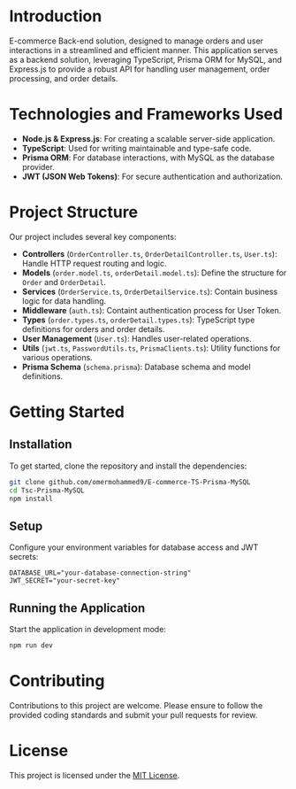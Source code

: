 
# Introduction

E-commerce Back-end solution, designed to manage orders and user interactions in a streamlined and efficient manner. This application serves as a backend solution, leveraging TypeScript, Prisma ORM for MySQL, and Express.js to provide a robust API for handling user management, order processing, and order details.

# Technologies and Frameworks Used

- **Node.js & Express.js**: For creating a scalable server-side application.
- **TypeScript**: Used for writing maintainable and type-safe code.
- **Prisma ORM**: For database interactions, with MySQL as the database provider.
- **JWT (JSON Web Tokens)**: For secure authentication and authorization.

# Project Structure

Our project includes several key components:

- **Controllers** (`OrderController.ts`, `OrderDetailController.ts`, `User.ts`): Handle HTTP request routing and logic.
- **Models** (`order.model.ts`, `orderDetail.model.ts`): Define the structure for `Order` and `OrderDetail`.
- **Services** (`OrderService.ts`, `OrderDetailService.ts`): Contain business logic for data handling.
- **Middleware** (`auth.ts`): Containt authentication process for User Token.
- **Types** (`order.types.ts`, `orderDetail.types.ts`): TypeScript type definitions for orders and order details.
- **User Management** (`User.ts`): Handles user-related operations.
- **Utils** (`jwt.ts`, `PasswordUtils.ts`, `PrismaClients.ts`): Utility functions for various operations.
- **Prisma Schema** (`schema.prisma`): Database schema and model definitions.

# Getting Started

## Installation

To get started, clone the repository and install the dependencies:

```bash
git clone github.com/omermohammed9/E-commerce-TS-Prisma-MySQL
cd Tsc-Prisma-MySQL
npm install
```

## Setup

Configure your environment variables for database access and JWT secrets:

```env
DATABASE_URL="your-database-connection-string"
JWT_SECRET="your-secret-key"
```

## Running the Application

Start the application in development mode:

```bash
npm run dev
```

# Contributing

Contributions to this project are welcome. Please ensure to follow the provided coding standards and submit your pull requests for review.

# License

This project is licensed under the [MIT License](LICENSE).

